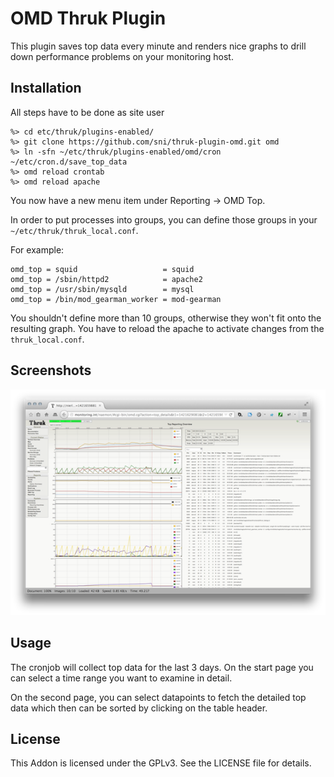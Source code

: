 # OMD Thruk Plugin

This plugin saves top data every minute and renders nice graphs to drill down
performance problems on your monitoring host.


## Installation

All steps have to be done as site user

    %> cd etc/thruk/plugins-enabled/
    %> git clone https://github.com/sni/thruk-plugin-omd.git omd
    %> ln -sfn ~/etc/thruk/plugins-enabled/omd/cron ~/etc/cron.d/save_top_data
    %> omd reload crontab
    %> omd reload apache

You now have a new menu item under Reporting -> OMD Top.

In order to put processes into groups, you can define those groups in your
`~/etc/thruk/thruk_local.conf`.

For example:

    omd_top = squid                   = squid
    omd_top = /sbin/httpd2            = apache2
    omd_top = /usr/sbin/mysqld        = mysql
    omd_top = /bin/mod_gearman_worker = mod-gearman

You shouldn't define more than 10 groups, otherwise they won't fit onto
the resulting graph. You have to reload the apache to activate changes
from the `thruk_local.conf`.


## Screenshots

![Top Overview](ressources/top.png)


## Usage

The cronjob will collect top data for the last 3 days. On the start page you can select
a time range you want to examine in detail.

On the second page, you can select datapoints to fetch the detailed top data which then
can be sorted by clicking on the table header.


## License

This Addon is licensed under the GPLv3. See the LICENSE file for details.
